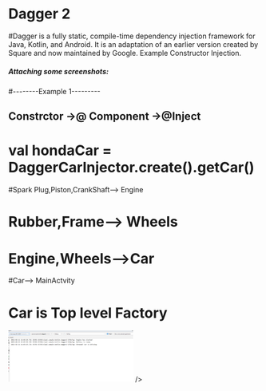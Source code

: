 # Dagger 2
#Dagger is a fully static, compile-time dependency injection framework for Java, Kotlin, and Android. It is an adaptation of an earlier version created by Square and now maintained by Google.
Example Constructor Injection. 

##### <b> Attaching some screenshots: </b> 
#--------Example 1---------
## Constrctor ->@ Component ->@Inject
# val hondaCar = DaggerCarInjector.create().getCar()

#Spark Plug,Piston,CrankShaft--> Engine
# Rubber,Frame--> Wheels
# Engine,Wheels-->Car
#Car--> MainActvity
# Car is Top level Factory

<img src = "screenshots/output.png" width = "250" />  />

